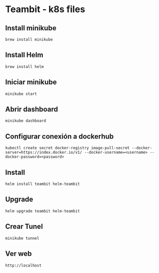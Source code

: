 # Teambit - k8s files 

## Install minikube

```
brew install minikube
```

## Install Helm

```
brew install helm
```


## Iniciar minikube

```
minikube start
```

## Abrir dashboard

```
minikube dashboard
```

## Configurar conexión a dockerhub

```
kubectl create secret docker-registry image-pull-secret --docker-server=https://index.docker.io/v1/ --docker-username=<username> --docker-password=<password>
```


## Install

```
helm install teambit helm-teambit
```

## Upgrade

```
helm upgrade teambit helm-teambit
```



## Crear Tunel

```
minikube tunnel
```

## Ver web

```
http://localhost
```

